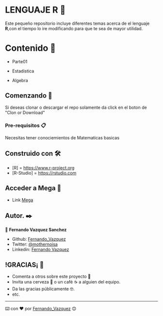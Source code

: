 # LENGUAJE R 🧮

Este pequeño repositorio incluye diferentes temas acerca de el lenguaje **R**,con el tiempo lo ire modificando para que te sea de mayor utilidad.

# Contenido 🧐

* Parte01

* Estadistica

* Algebra


## Comenzando 🚀

Si deseas clonar o descargar el repo solamente da click en el boton de "Clon or Download"


### Pre-requisitos 📋

Necesitas tener conociemientos de Matematicas basicas



## Construido con 🛠️


* [R] = https://www.r-project.org
* [R-Studio] = https://rstudio.com


## Acceder a Mega 🤪

* Link [Mega](https://mega.nz/folder/O5UASYLA#1mDQIIz1qfanVGVvDrRH7A)



## Autor. ✒️

👤 **Fernando Vazquez Sanchez**

- Github: [Fernando_Vazquez](https://github.com/Chilangdon20)
- Twitter: [@mothernoisa](https://twitter.com/mothernoisa?s=09&fbclid=IwAR0q1edvYvE9f1GtXzo5sK8WTBFZqpd6g1yGIVGtF4CLUYwSBOaUKziNEKg)
- Linkedin: [Fernando Vazquez](https://www.linkedin.com/in/fernando-vázquez-058189177/)
 

## !GRACIAS¡ 🎁

* Comenta a otros sobre este proyecto 📢
* Invita una cerveza 🍺 o un café ☕ a alguien del equipo. 
* Da las gracias públicamente 🤓.
* etc.



---
⌨️ con ❤️ por [Fernando_Vazquez](https://github.com/Chilangdon20) 😊
